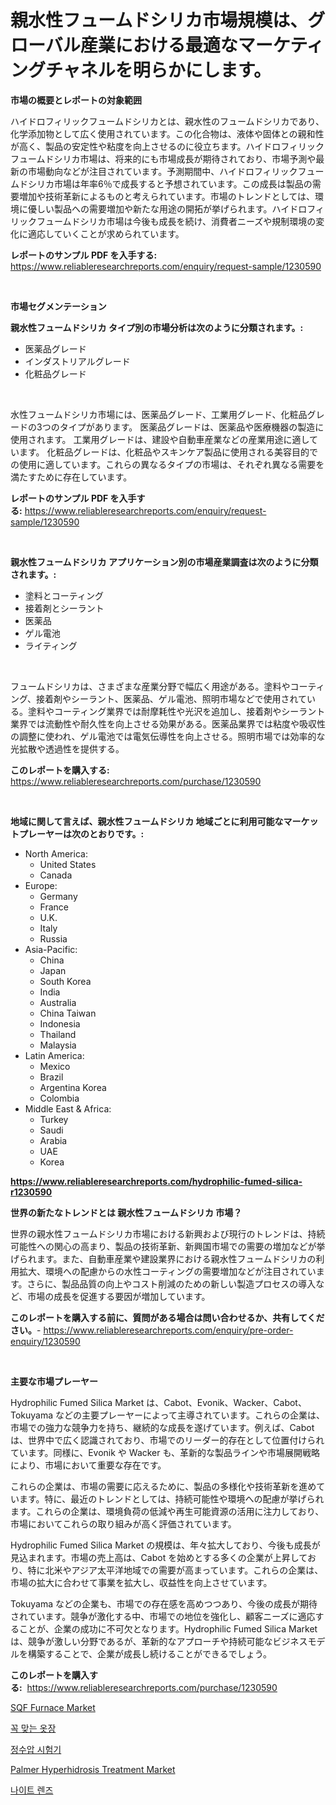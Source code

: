 <p><h1>親水性フュームドシリカ市場規模は、グローバル産業における最適なマーケティングチャネルを明らかにします。</h1></p><p><strong>市場の概要とレポートの対象範囲</strong></p>
<p><p>ハイドロフィリックフュームドシリカとは、親水性のフュームドシリカであり、化学添加物として広く使用されています。この化合物は、液体や固体との親和性が高く、製品の安定性や粘度を向上させるのに役立ちます。ハイドロフィリックフュームドシリカ市場は、将来的にも市場成長が期待されており、市場予測や最新の市場動向などが注目されています。予測期間中、ハイドロフィリックフュームドシリカ市場は年率6％で成長すると予想されています。この成長は製品の需要増加や技術革新によるものと考えられています。市場のトレンドとしては、環境に優しい製品への需要増加や新たな用途の開拓が挙げられます。ハイドロフィリックフュームドシリカ市場は今後も成長を続け、消費者ニーズや規制環境の変化に適応していくことが求められています。</p></p>
<p><strong>レポートのサンプル PDF を入手する:</strong> <a href="https://www.reliableresearchreports.com/enquiry/request-sample/1230590">https://www.reliableresearchreports.com/enquiry/request-sample/1230590</a></p>
<p>&nbsp;</p>
<p><strong>市場セグメンテーション</strong></p>
<p><strong>親水性フュームドシリカ タイプ別の市場分析は次のように分類されます。:</strong></p>
<p><ul><li>医薬品グレード</li><li>インダストリアルグレード</li><li>化粧品グレード</li></ul></p>
<p>&nbsp;</p>
<p><p>水性フュームドシリカ市場には、医薬品グレード、工業用グレード、化粧品グレードの3つのタイプがあります。 医薬品グレードは、医薬品や医療機器の製造に使用されます。 工業用グレードは、建設や自動車産業などの産業用途に適しています。 化粧品グレードは、化粧品やスキンケア製品に使用される美容目的での使用に適しています。これらの異なるタイプの市場は、それぞれ異なる需要を満たすために存在しています。</p></p>
<p><strong>レポートのサンプル PDF を入手する:</strong>&nbsp;<a href="https://www.reliableresearchreports.com/enquiry/request-sample/1230590">https://www.reliableresearchreports.com/enquiry/request-sample/1230590</a></p>
<p>&nbsp;</p>
<p><strong> 親水性フュームドシリカ アプリケーション別の市場産業調査は次のように分類されます。:</strong></p>
<p><ul><li>塗料とコーティング</li><li>接着剤とシーラント</li><li>医薬品</li><li>ゲル電池</li><li>ライティング</li></ul></p>
<p>&nbsp;</p>
<p><p>フュームドシリカは、さまざまな産業分野で幅広く用途がある。塗料やコーティング、接着剤やシーラント、医薬品、ゲル電池、照明市場などで使用されている。塗料やコーティング業界では耐摩耗性や光沢を追加し、接着剤やシーラント業界では流動性や耐久性を向上させる効果がある。医薬品業界では粘度や吸収性の調整に使われ、ゲル電池では電気伝導性を向上させる。照明市場では効率的な光拡散や透過性を提供する。</p></p>
<p><strong>このレポートを購入する:</strong>&nbsp; <a href="https://www.reliableresearchreports.com/purchase/1230590">https://www.reliableresearchreports.com/purchase/1230590</a></p>
<p>&nbsp;</p>
<p><strong>地域に関して言えば、親水性フュームドシリカ 地域ごとに利用可能なマーケットプレーヤーは次のとおりです。:</strong></p>
<p><ul>
    <li>
        North America:
        <ul>
            <li>United States</li>
            <li>Canada</li>
        </ul>
    </li>
    <li>
        Europe:
        <ul>
            <li>Germany</li>
            <li>France</li>
            <li>U.K.</li>
            <li>Italy</li>
            <li>Russia</li>
        </ul>
    </li>
    <li>
        Asia-Pacific:
        <ul>
            <li>China</li>
            <li>Japan</li>
            <li>South Korea</li>
            <li>India</li>
            <li>Australia</li>
            <li>China Taiwan</li>
            <li>Indonesia</li>
            <li>Thailand</li>
            <li>Malaysia</li>
        </ul>
    </li>
    <li>
        Latin America:
        <ul>
            <li>Mexico</li>
            <li>Brazil</li>
            <li>Argentina Korea</li>
            <li>Colombia</li>
        </ul>
    </li>
    <li>
        Middle East & Africa:
        <ul>
            <li>Turkey</li>
            <li>Saudi</li>
            <li>Arabia</li>
            <li>UAE</li>
            <li>Korea</li>
        </ul>
    </li>
    </ul></p>
<p><strong><a href="https://www.reliableresearchreports.com/hydrophilic-fumed-silica-r1230590">https://www.reliableresearchreports.com/hydrophilic-fumed-silica-r1230590</a></strong>&nbsp;</p>
<p><strong>世界の新たなトレンドとは 親水性フュームドシリカ 市場？</strong></p>
<p><p>世界の親水性フュームドシリカ市場における新興および現行のトレンドは、持続可能性への関心の高まり、製品の技術革新、新興国市場での需要の増加などが挙げられます。また、自動車産業や建設業界における親水性フュームドシリカの利用拡大、環境への配慮からの水性コーティングの需要増加などが注目されています。さらに、製品品質の向上やコスト削減のための新しい製造プロセスの導入など、市場の成長を促進する要因が増加しています。</p></p>
<p><strong>このレポートを購入する前に、質問がある場合は問い合わせるか、共有してください。</strong>- <a href="https://www.reliableresearchreports.com/enquiry/pre-order-enquiry/1230590">https://www.reliableresearchreports.com/enquiry/pre-order-enquiry/1230590</a></p>
<p>&nbsp;</p>
<p><strong>主要な市場プレーヤー</strong></p>
<p><p>Hydrophilic Fumed Silica Market は、Cabot、Evonik、Wacker、Cabot、Tokuyama などの主要プレーヤーによって主導されています。これらの企業は、市場での強力な競争力を持ち、継続的な成長を遂げています。例えば、Cabot は、世界中で広く認識されており、市場でのリーダー的存在として位置付けられています。同様に、Evonik や Wacker も、革新的な製品ラインや市場展開戦略により、市場において重要な存在です。</p><p>これらの企業は、市場の需要に応えるために、製品の多様化や技術革新を進めています。特に、最近のトレンドとしては、持続可能性や環境への配慮が挙げられます。これらの企業は、環境負荷の低減や再生可能資源の活用に注力しており、市場においてこれらの取り組みが高く評価されています。</p><p>Hydrophilic Fumed Silica Market の規模は、年々拡大しており、今後も成長が見込まれます。市場の売上高は、Cabot を始めとする多くの企業が上昇しており、特に北米やアジア太平洋地域での需要が高まっています。これらの企業は、市場の拡大に合わせて事業を拡大し、収益性を向上させています。</p><p>Tokuyama などの企業も、市場での存在感を高めつつあり、今後の成長が期待されています。競争が激化する中、市場での地位を強化し、顧客ニーズに適応することが、企業の成功に不可欠となります。Hydrophilic Fumed Silica Market は、競争が激しい分野であるが、革新的なアプローチや持続可能なビジネスモデルを構築することで、企業が成長し続けることができるでしょう。</p></p>
<p><strong>このレポートを購入する:</strong>&nbsp;&nbsp;<a href="https://www.reliableresearchreports.com/purchase/1230590">https://www.reliableresearchreports.com/purchase/1230590</a></p>
<p><p><a href="https://github.com/Hazelklievgspy6vdcsmu106w/Market-Research-Report-List-2/blob/main/sqf-furnace-market.md">SQF Furnace Market</a></p><p><a href="https://github.com/GabrielBlanda5656/Market-Research-Report-List-1/blob/main/512777628748.md">꼭 맞는 옷장</a></p><p><a href="https://medium.com/@maxinewilloughby/%EC%88%98%EC%95%95%EC%95%95%EB%A0%A5-%EC%8B%9C%ED%97%98%EA%B8%B0-%EC%8B%9C%EC%9E%A5-%EA%B7%9C%EB%AA%A8%EB%8A%94-%EC%84%B8%EA%B3%84-%EC%82%B0%EC%97%85%EC%97%90%EC%84%9C-%EC%B5%9C%EC%83%81%EC%9D%98-%EB%A7%88%EC%BC%80%ED%8C%85-%EC%B1%84%EB%84%90%EC%9D%84-%EB%82%98%ED%83%80%EB%83%85%EB%8B%88%EB%8B%A4-f900f6490d4e">정수압 시험기</a></p><p><a href="https://www.linkedin.com/pulse/decoding-palmer-hyperhidrosis-treatment-market-metrics-share-bd3re?trackingId=1vNFQBJv8iNjfmZIFl4mLA%3D%3D">Palmer Hyperhidrosis Treatment Market</a></p><p><a href="https://medium.com/@jamar_anas/%EC%95%BC%EA%B0%84-%EB%A0%8C%EC%A6%88-%EC%8B%9C%EC%9E%A5%EC%9D%80-%EC%8B%9C%EC%9E%A5-%EC%A0%90%EC%9C%A0%EC%9C%A8-%EA%B7%9C%EB%AA%A8-%EB%B0%8F-2031%EB%85%84%EA%B9%8C%EC%A7%80%EC%9D%98-%EC%98%88%EC%B8%A1%EC%9D%84-%EC%A4%91%EC%A0%90%EC%9C%BC%EB%A1%9C-%ED%95%9C%EB%8B%A4-afd7db7e384f">나이트 렌즈</a></p></p>